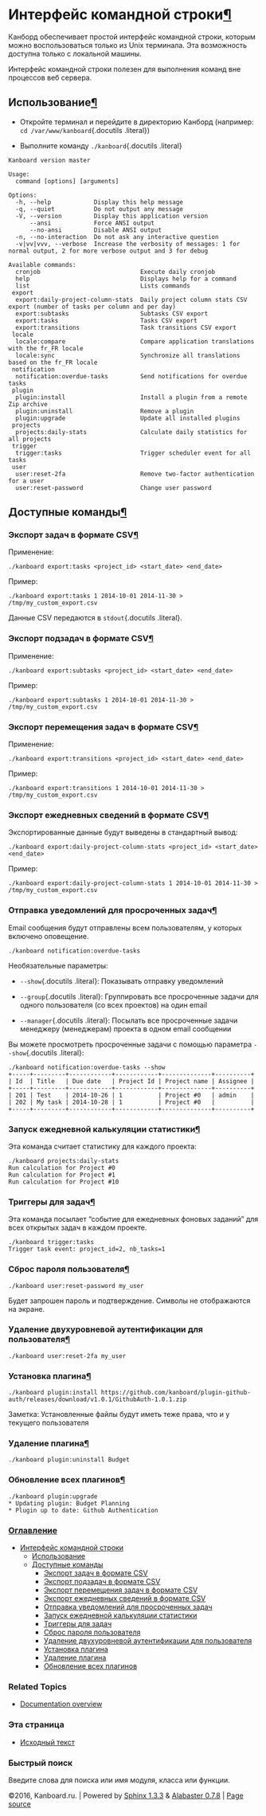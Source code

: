 Интерфейс командной строки[¶](#command-line-interface "Ссылка на этот заголовок")
=================================================================================

Канборд обеспечивает простой интерфейс командной строки, которым можно
воспользоваться только из Unix терминала. Эта возможность доступна
только с локальной машины.

Интерфейс командной строки полезен для выполнения команд вне процессов
веб сервера.

Использование[¶](#usage "Ссылка на этот заголовок")
---------------------------------------------------

-   Откройте терминал и перейдите в директорию Канборд (например:
    `cd /var/www/kanboard`{.docutils .literal})

-   Выполните команду `./kanboard`{.docutils .literal}

<!-- -->

    Kanboard version master

    Usage:
      command [options] [arguments]

    Options:
      -h, --help            Display this help message
      -q, --quiet           Do not output any message
      -V, --version         Display this application version
          --ansi            Force ANSI output
          --no-ansi         Disable ANSI output
      -n, --no-interaction  Do not ask any interactive question
      -v|vv|vvv, --verbose  Increase the verbosity of messages: 1 for normal output, 2 for more verbose output and 3 for debug

    Available commands:
      cronjob                            Execute daily cronjob
      help                               Displays help for a command
      list                               Lists commands
     export
      export:daily-project-column-stats  Daily project column stats CSV export (number of tasks per column and per day)
      export:subtasks                    Subtasks CSV export
      export:tasks                       Tasks CSV export
      export:transitions                 Task transitions CSV export
     locale
      locale:compare                     Compare application translations with the fr_FR locale
      locale:sync                        Synchronize all translations based on the fr_FR locale
     notification
      notification:overdue-tasks         Send notifications for overdue tasks
     plugin
      plugin:install                     Install a plugin from a remote Zip archive
      plugin:uninstall                   Remove a plugin
      plugin:upgrade                     Update all installed plugins
     projects
      projects:daily-stats               Calculate daily statistics for all projects
     trigger
      trigger:tasks                      Trigger scheduler event for all tasks
     user
      user:reset-2fa                     Remove two-factor authentication for a user
      user:reset-password                Change user password

Доступные команды[¶](#available-commands "Ссылка на этот заголовок")
--------------------------------------------------------------------

### Экспорт задач в формате CSV[¶](#tasks-csv-export "Ссылка на этот заголовок")

Применение:

    ./kanboard export:tasks <project_id> <start_date> <end_date>

Пример:

    ./kanboard export:tasks 1 2014-10-01 2014-11-30 > /tmp/my_custom_export.csv

Данные CSV передаются в `stdout`{.docutils .literal}.

### Экспорт подзадач в формате CSV[¶](#subtasks-csv-export "Ссылка на этот заголовок")

Применение:

    ./kanboard export:subtasks <project_id> <start_date> <end_date>

Пример:

    ./kanboard export:subtasks 1 2014-10-01 2014-11-30 > /tmp/my_custom_export.csv

### Экспорт перемещения задач в формате CSV[¶](#task-transitions-csv-export "Ссылка на этот заголовок")

Применение:

    ./kanboard export:transitions <project_id> <start_date> <end_date>

Пример:

    ./kanboard export:transitions 1 2014-10-01 2014-11-30 > /tmp/my_custom_export.csv

### Экспорт ежедневных сведений в формате CSV[¶](#export-daily-summaries-data-in-csv "Ссылка на этот заголовок")

Экспортированные данные будут выведены в стандартный вывод:

    ./kanboard export:daily-project-column-stats <project_id> <start_date> <end_date>

Пример:

    ./kanboard export:daily-project-column-stats 1 2014-10-01 2014-11-30 > /tmp/my_custom_export.csv

### Отправка уведомлений для просроченных задач[¶](#send-notifications-for-overdue-tasks "Ссылка на этот заголовок")

Email сообщения будут отправлены всем пользователям, у которых включено
оповещение.

    ./kanboard notification:overdue-tasks

Необязательные параметры:

-   `--show`{.docutils .literal}: Показывать отправку уведомлений

-   `--group`{.docutils .literal}: Группировать все просроченные задачи
    для одного пользователя (со всех проектов) на один email

-   `--manager`{.docutils .literal}: Посылать все просроченные задачи
    менеджеру (менеджерам) проекта в одном email сообщении

Вы можете просмотреть просроченные задачи с помощью параметра
`--show`{.docutils .literal}:

    ./kanboard notification:overdue-tasks --show
    +-----+---------+------------+------------+--------------+----------+
    | Id  | Title   | Due date   | Project Id | Project name | Assignee |
    +-----+---------+------------+------------+--------------+----------+
    | 201 | Test    | 2014-10-26 | 1          | Project #0   | admin    |
    | 202 | My task | 2014-10-28 | 1          | Project #0   |          |
    +-----+---------+------------+------------+--------------+----------+

### Запуск ежедневной калькуляции статистики[¶](#run-daily-project-stats-calculation "Ссылка на этот заголовок")

Эта команда считает статистику для каждого проекта:

    ./kanboard projects:daily-stats
    Run calculation for Project #0
    Run calculation for Project #1
    Run calculation for Project #10

### Триггеры для задач[¶](#trigger-for-tasks "Ссылка на этот заголовок")

Эта команда посылает “событие для ежедневных фоновых заданий” для всех
открытых задач в каждом проекте.

    ./kanboard trigger:tasks
    Trigger task event: project_id=2, nb_tasks=1

### Сброс пароля пользователя[¶](#reset-user-password "Ссылка на этот заголовок")

    ./kanboard user:reset-password my_user

Будет запрошен пароль и подтверждение. Символы не отображаются на
экране.

### Удаление двухуровневой аутентификации для пользователя[¶](#remove-two-factor-authentication-for-a-user "Ссылка на этот заголовок")

    ./kanboard user:reset-2fa my_user

### Установка плагина[¶](#install-a-plugin "Ссылка на этот заголовок")

    ./kanboard plugin:install https://github.com/kanboard/plugin-github-auth/releases/download/v1.0.1/GithubAuth-1.0.1.zip

Заметка: Установленные файлы будут иметь теже права, что и у текущего
пользователя

### Удаление плагина[¶](#remove-a-plugin "Ссылка на этот заголовок")

    ./kanboard plugin:uninstall Budget

### Обновление всех плагинов[¶](#upgrade-all-plugins "Ссылка на этот заголовок")

    ./kanboard plugin:upgrade
    * Updating plugin: Budget Planning
    * Plugin up to date: Github Authentication

### [Оглавление](index.html)

-   [Интерфейс командной строки](#)
    -   [Использование](#usage)
    -   [Доступные команды](#available-commands)
        -   [Экспорт задач в формате CSV](#tasks-csv-export)
        -   [Экспорт подзадач в формате CSV](#subtasks-csv-export)
        -   [Экспорт перемещения задач в формате
            CSV](#task-transitions-csv-export)
        -   [Экспорт ежедневных сведений в формате
            CSV](#export-daily-summaries-data-in-csv)
        -   [Отправка уведомлений для просроченных
            задач](#send-notifications-for-overdue-tasks)
        -   [Запуск ежедневной калькуляции
            статистики](#run-daily-project-stats-calculation)
        -   [Триггеры для задач](#trigger-for-tasks)
        -   [Сброс пароля пользователя](#reset-user-password)
        -   [Удаление двухуровневой аутентификации для
            пользователя](#remove-two-factor-authentication-for-a-user)
        -   [Установка плагина](#install-a-plugin)
        -   [Удаление плагина](#remove-a-plugin)
        -   [Обновление всех плагинов](#upgrade-all-plugins)

### Related Topics

-   [Documentation overview](index.html)

### Эта страница

-   [Исходный текст](_sources/cli.txt)

### Быстрый поиск

Введите слова для поиска или имя модуля, класса или функции.

©2016, Kanboard.ru. | Powered by [Sphinx 1.3.3](http://sphinx-doc.org/)
& [Alabaster 0.7.8](https://github.com/bitprophet/alabaster) | [Page
source](_sources/cli.txt)
